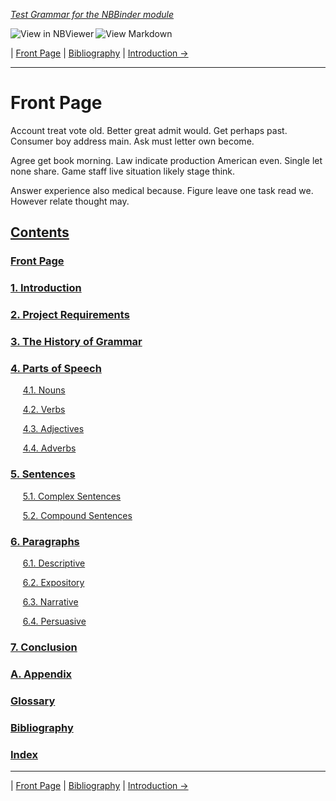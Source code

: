 <!--HEADER-->
[*Test Grammar for the NBBinder module*](https://github.com/rmsrosa/nbbinder)

<!--BADGES-->
<a href="https://nbviewer.jupyter.org/github/rmsrosa/nbbinder/blob/master/tests/nb_builds/nb_alice/00.00-Front_Page.ipynb"><img align="left" src="https://img.shields.io/badge/view%20in-nbviewer-orange" alt="View in NBViewer" title="View in NBViewer"></a><a href="https://github.com/rmsrosa/nbbinder/blob/master/tests/nb_builds/nb_grammar_md/00.00-Front_Page.md"><img align="left" src="https://img.shields.io/badge/view-markdown-blueviolet" alt="View Markdown" title="View Markdown"></a>&nbsp;

<!--NAVIGATOR-->
| [Front Page](00.00-Front_Page.md) | [Bibliography](BB.00-Bibliography.md) | [Introduction ->](01.00-Introduction.md)

---


# Front Page

Account treat vote old. Better great admit would. Get perhaps past.
Consumer boy address main. Ask must letter own become.

Agree get book morning. Law indicate production American even.
Single let none share. Game staff live situation likely stage think.

Answer experience also medical because. Figure leave one task read we. However relate thought may.

<!--TABLE_OF_CONTENTS-->
## [Contents](#)

### [Front Page](00.00-Front_Page.md)

### [1. Introduction](01.00-Introduction.md)

### [2. Project Requirements](02.00-Project_Requirements.md)

### [3. The History of Grammar](03.00-The_History_of_Grammar.md)

### [4. Parts of Speech](04.00-Parts_of_Speech.md)

&nbsp;&nbsp;&nbsp;&nbsp; [4.1. Nouns](04.01-Nouns.md)

&nbsp;&nbsp;&nbsp;&nbsp; [4.2. Verbs](04.02-Verbs.md)

&nbsp;&nbsp;&nbsp;&nbsp; [4.3. Adjectives](04.03-Adjectives.md)

&nbsp;&nbsp;&nbsp;&nbsp; [4.4. Adverbs](04.04-Adverbs.md)

### [5. Sentences](05.00-Sentences.md)

&nbsp;&nbsp;&nbsp;&nbsp; [5.1. Complex Sentences](05.01-Complex_Sentences.md)

&nbsp;&nbsp;&nbsp;&nbsp; [5.2. Compound Sentences](05.02-Compound_Sentences.md)

### [6. Paragraphs](06.00-Paragraphs.md)

&nbsp;&nbsp;&nbsp;&nbsp; [6.1. Descriptive](06.01-Descriptive.md)

&nbsp;&nbsp;&nbsp;&nbsp; [6.2. Expository](06.02-Expository.md)

&nbsp;&nbsp;&nbsp;&nbsp; [6.3. Narrative](06.03-Narrative.md)

&nbsp;&nbsp;&nbsp;&nbsp; [6.4. Persuasive](06.04-Persuasive.md)

### [7. Conclusion](07.00-Conclusion.md)

### [A. Appendix](A0.00-Appendix.md)

### [Glossary](BA.00-Glossary.md)

### [Bibliography](BB.00-Bibliography.md)

### [Index](BC.00-Index.md)



<!--NAVIGATOR-->

---
| [Front Page](00.00-Front_Page.md) | [Bibliography](BB.00-Bibliography.md) | [Introduction ->](01.00-Introduction.md)
